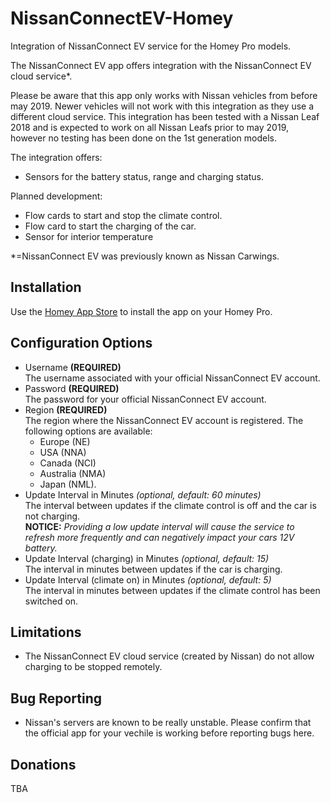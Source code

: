 # NissanConnectEV-Homey
Integration of NissanConnect EV service for the Homey Pro models.

The NissanConnect EV app offers integration with the NissanConnect EV cloud service*. 

Please be aware that this app only works with Nissan vehicles from before may 2019. Newer vehicles will not work with this integration as they use a different cloud service.
This integration has been tested with a Nissan Leaf 2018 and is expected to work on all Nissan Leafs prior to may 2019, however no testing has been done on the 1st generation models. 

The integration offers:
* Sensors for the battery status, range and charging status.

Planned development:
* Flow cards to start and stop the climate control.
* Flow card to start the charging of the car.
* Sensor for interior temperature

*=NissanConnect EV was previously known as Nissan Carwings.

## Installation
Use the [Homey App Store]([https://homey.app/en-dk/apps/homey-pro/]) to install the app on your Homey Pro.

## Configuration Options
- Username **(REQUIRED)**  
The username associated with your official NissanConnect EV account.
- Password **(REQUIRED)**  
The password for your official NissanConnect EV account.
- Region **(REQUIRED)**  
The region where the NissanConnect EV account is registered. The following options are available:
    - Europe (NE)
    - USA (NNA)
    - Canada (NCI)
    - Australia (NMA)
    - Japan (NML).
- Update Interval in Minutes *(optional, default: 60 minutes)*  
The interval between updates if the climate control is off and the car is not charging.  
**NOTICE:** *Providing a low update interval will cause the service to refresh more frequently and can negatively impact your cars 12V battery.*
- Update Interval (charging) in Minutes *(optional, default: 15)*  
 The interval in minutes between updates if the car is charging.
- Update Interval (climate on) in Minutes *(optional, default: 5)*  
The interval in minutes between updates if the climate control has been switched on.

## Limitations
* The NissanConnect EV cloud service (created by Nissan) do not allow charging to be stopped remotely.

## Bug Reporting
* Nissan's servers are known to be really unstable. Please confirm that the official app for your vechile is working before reporting bugs here. 

## Donations
TBA
